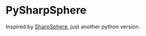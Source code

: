 PySharpSphere
============

Inspired by [SharpSphere](https://github.com/JamesCooteUK/SharpSphere), just another python version.

